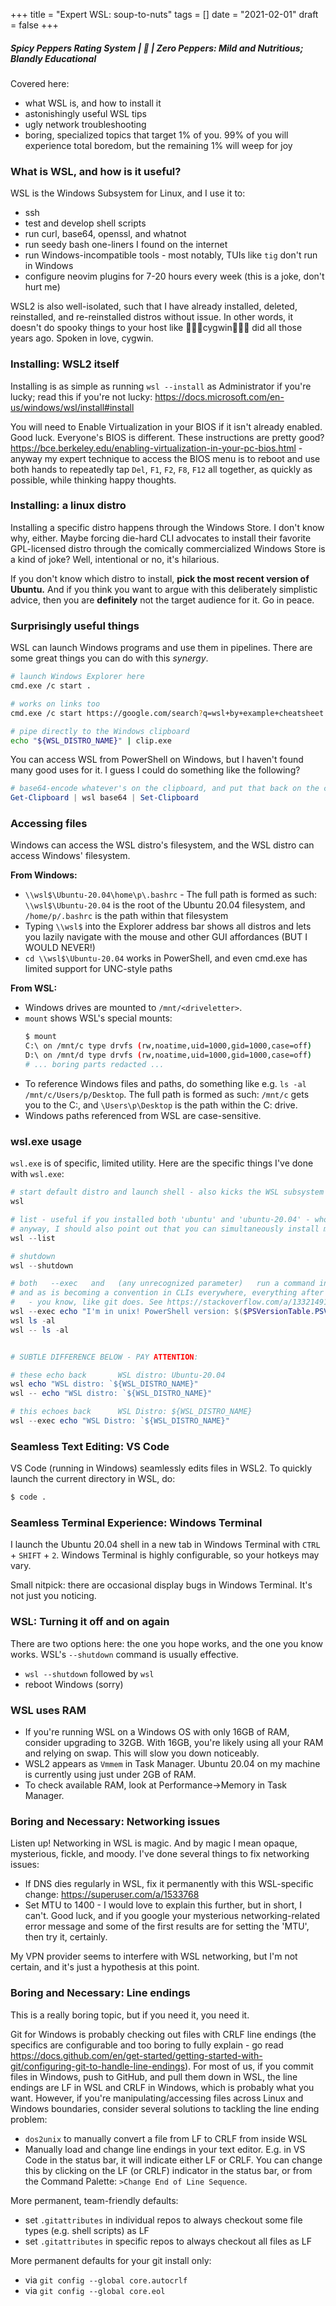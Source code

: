 +++
title = "Expert WSL: soup-to-nuts"
tags = []
date = "2021-02-01"
draft = false
+++

##### Spicy Peppers Rating System | 🚫 | Zero Peppers: Mild and Nutritious; Blandly Educational

Covered here:

- what WSL is, and how to install it
- astonishingly useful WSL tips
- ugly network troubleshooting
- boring, specialized topics that target 1% of you. 99% of you will experience total boredom, but the remaining 1% will weep for joy

### What is WSL, and how is it useful?

WSL is the Windows Subsystem for Linux, and I use it to:

- ssh
- test and develop shell scripts
- run curl, base64, openssl, and whatnot
- run seedy bash one-liners I found on the internet
- run Windows-incompatible tools - most notably, TUIs like `tig` don't run in Windows
- configure neovim plugins for 7-20 hours every week (this is a joke, don't hurt me)

WSL2 is also well-isolated, such that I have already installed, deleted, reinstalled, and re-reinstalled distros without issue. In other words, it doesn't do spooky things to your host like 👻👻👻cygwin👻👻👻 did all those years ago. Spoken in love, cygwin.

### Installing: WSL2 itself

Installing is as simple as running `wsl --install` as Administrator if you're lucky; read this if you're not lucky: https://docs.microsoft.com/en-us/windows/wsl/install#install

You will need to Enable Virtualization in your BIOS if it isn't already enabled. Good luck. Everyone's BIOS is different. These instructions are pretty good? https://bce.berkeley.edu/enabling-virtualization-in-your-pc-bios.html - anyway my expert technique to access the BIOS menu is to reboot and use both hands to repeatedly tap `Del`, `F1`, `F2`, `F8`, `F12` all together, as quickly as possible, while thinking happy thoughts.

### Installing: a linux distro

Installing a specific distro happens through the Windows Store. I don't know why, either. Maybe forcing die-hard CLI advocates to install their favorite GPL-licensed distro through the comically commercialized Windows Store is a kind of joke? Well, intentional or no, it's hilarious.

If you don't know which distro to install, **pick the most recent version of Ubuntu.** And if you think you want to argue with this deliberately simplistic advice, then you are **definitely** not the target audience for it. Go in peace.

### Surprisingly useful things

WSL can launch Windows programs and use them in pipelines. There are some great things you can do with this _synergy_.

```bash
# launch Windows Explorer here
cmd.exe /c start .

# works on links too
cmd.exe /c start https://google.com/search?q=wsl+by+example+cheatsheet

# pipe directly to the Windows clipboard
echo "${WSL_DISTRO_NAME}" | clip.exe
```

You can access WSL from PowerShell on Windows, but I haven't found many good uses for it. I guess I could do something like the following?

```powershell
# base64-encode whatever's on the clipboard, and put that back on the clipboard
Get-Clipboard | wsl base64 | Set-Clipboard
```

### Accessing files

Windows can access the WSL distro's filesystem, and the WSL distro can access Windows' filesystem.

**From Windows:**

- `\\wsl$\Ubuntu-20.04\home\p\.bashrc` - The full path is formed as such: `\\wsl$\Ubuntu-20.04` is the root of the Ubuntu 20.04 filesystem, and `/home/p/.bashrc` is the path within that filesystem
- Typing `\\wsl$` into the Explorer address bar shows all distros and lets you lazily navigate with the mouse and other GUI affordances (BUT I WOULD NEVER!)
- `cd \\wsl$\Ubuntu-20.04` works in PowerShell, and even cmd.exe has limited support for UNC-style paths

**From WSL:**

- Windows drives are mounted to `/mnt/<driveletter>`.
- `mount` shows WSL's special mounts:
  ```bash
  $ mount
  C:\ on /mnt/c type drvfs (rw,noatime,uid=1000,gid=1000,case=off)
  D:\ on /mnt/d type drvfs (rw,noatime,uid=1000,gid=1000,case=off)
  # ... boring parts redacted ...
  ```
- To reference Windows files and paths, do something like e.g. `ls -al /mnt/c/Users/p/Desktop`. The full path is formed as such: `/mnt/c` gets you to the C:, and `\Users\p\Desktop` is the path within the C: drive.
- Windows paths referenced from WSL are case-sensitive.

### wsl.exe usage

`wsl.exe` is of specific, limited utility. Here are the specific things I've done with `wsl.exe`:

```powershell
# start default distro and launch shell - also kicks the WSL subsystem into gear if WSL's not running, for whatever reason
wsl

# list - useful if you installed both 'ubuntu' and 'ubuntu-20.04' - whoops
# anyway, I should also point out that you can simultaneously install multiple distros
wsl --list

# shutdown
wsl --shutdown

# both   --exec   and   (any unrecognized parameter)   run a command in the WSL guest OS
# and as is becoming a convention in CLIs everywhere, everything after   --   is delegated to the WSL distro
#   - you know, like git does. See https://stackoverflow.com/a/13321491 for a good explanation of -- in git
wsl --exec echo "I'm in unix! PowerShell version: $($PSVersionTable.PSVersion) <--evaluated in PowerShell in Windows"
wsl ls -al
wsl -- ls -al


# SUBTLE DIFFERENCE BELOW - PAY ATTENTION:

# these echo back       WSL distro: Ubuntu-20.04
wsl echo "WSL distro: `${WSL_DISTRO_NAME}"
wsl -- echo "WSL distro: `${WSL_DISTRO_NAME}"

# this echoes back      WSL Distro: ${WSL_DISTRO_NAME}
wsl --exec echo "WSL Distro: `${WSL_DISTRO_NAME}"
```

### Seamless Text Editing: VS Code

VS Code (running in Windows) seamlessly edits files in WSL2. To quickly launch the current directory in WSL, do:

```bash
$ code .
```

### Seamless Terminal Experience: Windows Terminal

I launch the Ubuntu 20.04 shell in a new tab in Windows Terminal with `CTRL` + `SHIFT` + `2`. Windows Terminal is highly configurable, so your hotkeys may vary.

Small nitpick: there are occasional display bugs in Windows Terminal. It's not just you noticing.

### WSL: Turning it off and on again

There are two options here: the one you hope works, and the one you know works. WSL's `--shutdown` command is usually effective.

- `wsl --shutdown` followed by `wsl`
- reboot Windows (sorry)

### WSL uses RAM

- If you're running WSL on a Windows OS with only 16GB of RAM, consider upgrading to 32GB. With 16GB, you're likely using all your RAM and relying on swap. This will slow you down noticeably.
- WSL2 appears as `Vmmem` in Task Manager. Ubuntu 20.04 on my machine is currently using just under 2GB of RAM.
- To check available RAM, look at Performance->Memory in Task Manager.

### Boring and Necessary: Networking issues

Listen up! Networking in WSL is magic. And by magic I mean opaque, mysterious, fickle, and moody. I've done several things to fix networking issues:

- If DNS dies regularly in WSL, fix it permanently with this WSL-specific change: https://superuser.com/a/1533768
- Set MTU to 1400 - I would love to explain this further, but in short, I can't. Good luck, and if you google your mysterious networking-related error message and some of the first results are for setting the 'MTU', then try it, certainly.

My VPN provider seems to interfere with WSL networking, but I'm not certain, and it's just a hypothesis at this point.

### Boring and Necessary: Line endings

This is a really boring topic, but if you need it, you need it.

Git for Windows is probably checking out files with CRLF line endings (the specifics are configurable and too boring to fully explain - go read https://docs.github.com/en/get-started/getting-started-with-git/configuring-git-to-handle-line-endings). For most of us, if you commit files in Windows, push to GitHub, and pull them down in WSL, the line endings are LF in WSL and CRLF in Windows, which is probably what you want. However, if you're manipulating/accessing files across Linux and Windows boundaries, consider several solutions to tackling the line ending problem:

- `dos2unix` to manually convert a file from LF to CRLF from inside WSL
- Manually load and change line endings in your text editor. E.g. in VS Code in the status bar, it will indicate either LF or CRLF. You can change this by clicking on the LF (or CRLF) indicator in the status bar, or from the Command Palette: `>Change End of Line Sequence`.

More permanent, team-friendly defaults:

- set `.gitattributes` in individual repos to always checkout some file types (e.g. shell scripts) as LF
- set `.gitattributes` in specific repos to always checkout all files as LF

More permanent defaults for your git install only:

- via `git config --global core.autocrlf`
- via `git config --global core.eol`
